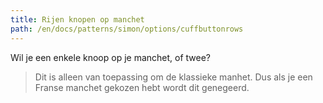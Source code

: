 ```yaml
---
title: Rijen knopen op manchet
path: /en/docs/patterns/simon/options/cuffbuttonrows
---
```


Wil je een enkele knoop op je manchet, of twee?

> Dit is alleen van toepassing om de klassieke manhet. Dus als je een Franse manchet gekozen hebt wordt dit genegeerd.